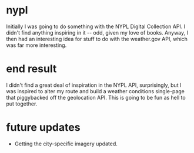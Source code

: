 # nypl
Initially I was going to do something with the NYPL Digital Collection API.  I didn't find anything inspiring in it -- odd, given my love of books.  Anyway, I then had an interesting idea for stuff to do with the weather.gov API, which was far more interesting.

# end result
I didn't find a great deal of inspiration in the NYPL API, surprisingly, but I was inspired to alter my route and build a weather conditions single-page that piggybacked off the geolocation API.  This is going to be fun as hell to put together.

# future updates
* Getting the city-specific imagery updated.